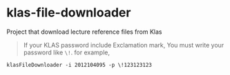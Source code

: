 # klas-file-downloader
Project that download lecture reference files from Klas

> If your KLAS password include Exclamation mark, You must write your password like `\!`. for example, 
    
```
klasFileDownloader -i 2012104095 -p \!123123123
```